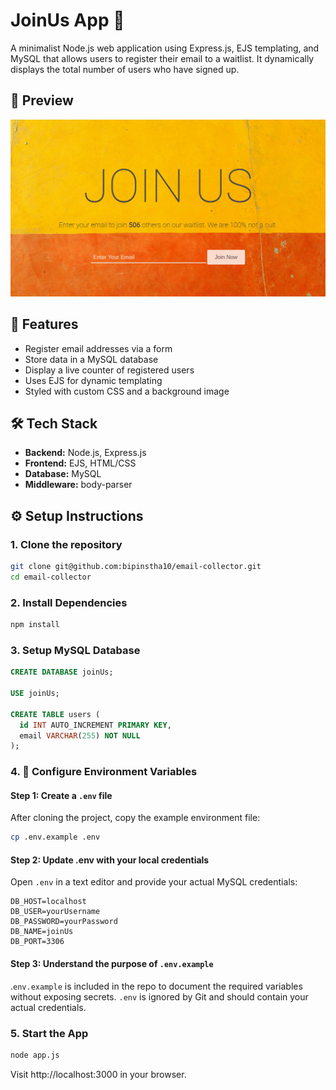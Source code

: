 # JoinUs App 👥

A minimalist Node.js web application using Express.js, EJS templating, and MySQL that allows users to register their email to a waitlist. It dynamically displays the total number of users who have signed up.

## 📸 Preview

![App Screenshot](./assets/image.png)

## 🚀 Features

- Register email addresses via a form
- Store data in a MySQL database
- Display a live counter of registered users
- Uses EJS for dynamic templating
- Styled with custom CSS and a background image

## 🛠️ Tech Stack

- **Backend:** Node.js, Express.js
- **Frontend:** EJS, HTML/CSS
- **Database:** MySQL
- **Middleware:** body-parser

## ⚙️ Setup Instructions

### 1. Clone the repository

```bash
git clone git@github.com:bipinstha10/email-collector.git
cd email-collector
```

### 2. Install Dependencies

```bash
npm install
```

### 3. Setup MySQL Database

```sql
CREATE DATABASE joinUs;

USE joinUs;

CREATE TABLE users (
  id INT AUTO_INCREMENT PRIMARY KEY,
  email VARCHAR(255) NOT NULL
);
```

### 4. 🔐 Configure Environment Variables

#### Step 1: Create a `.env` file

After cloning the project, copy the example environment file:

```bash
cp .env.example .env
```

#### Step 2: Update .env with your local credentials
Open `.env` in a text editor and provide your actual MySQL credentials:
```env
DB_HOST=localhost
DB_USER=yourUsername
DB_PASSWORD=yourPassword
DB_NAME=joinUs
DB_PORT=3306
```

#### Step 3: Understand the purpose of `.env.example`
.`env.example` is included in the repo to document the required variables without exposing secrets.
`.env` is ignored by Git and should contain your actual credentials. 
### 5. Start the App

```bash
node app.js
```

Visit http://localhost:3000 in your browser.
